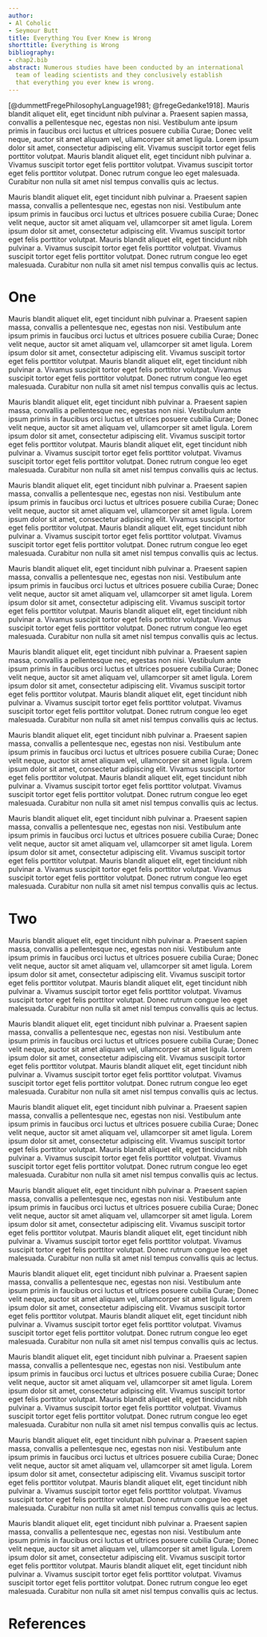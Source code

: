 ```yaml
---
author: 
- Al Coholic
- Seymour Butt
title: Everything You Ever Knew is Wrong
shorttitle: Everything is Wrong
bibliography: 
- chap2.bib
abstract: Numerous studies have been conducted by an international
  team of leading scientists and they conclusively establish
  that everything you ever knew is wrong.
---
```


[@dummettFregePhilosophyLanguage1981; @fregeGedanke1918]. Mauris blandit aliquet elit, eget tincidunt nibh pulvinar a. Praesent sapien massa, convallis a pellentesque nec, egestas non nisi. Vestibulum ante ipsum primis in faucibus orci luctus et ultrices posuere cubilia Curae; Donec velit neque, auctor sit amet aliquam vel, ullamcorper sit amet ligula. Lorem ipsum dolor sit amet, consectetur adipiscing elit. Vivamus suscipit tortor eget felis porttitor volutpat. Mauris blandit aliquet elit, eget tincidunt nibh pulvinar a. Vivamus suscipit tortor eget felis porttitor volutpat. Vivamus suscipit tortor eget felis porttitor volutpat. Donec rutrum congue leo eget malesuada. Curabitur non nulla sit amet nisl tempus convallis quis ac lectus.

Mauris blandit aliquet elit, eget tincidunt nibh pulvinar a. Praesent sapien massa, convallis a pellentesque nec, egestas non nisi. Vestibulum ante ipsum primis in faucibus orci luctus et ultrices posuere cubilia Curae; Donec velit neque, auctor sit amet aliquam vel, ullamcorper sit amet ligula. Lorem ipsum dolor sit amet, consectetur adipiscing elit. Vivamus suscipit tortor eget felis porttitor volutpat. Mauris blandit aliquet elit, eget tincidunt nibh pulvinar a. Vivamus suscipit tortor eget felis porttitor volutpat. Vivamus suscipit tortor eget felis porttitor volutpat. Donec rutrum congue leo eget malesuada. Curabitur non nulla sit amet nisl tempus convallis quis ac lectus.

# One

Mauris blandit aliquet elit, eget tincidunt nibh pulvinar a. Praesent sapien massa, convallis a pellentesque nec, egestas non nisi. Vestibulum ante ipsum primis in faucibus orci luctus et ultrices posuere cubilia Curae; Donec velit neque, auctor sit amet aliquam vel, ullamcorper sit amet ligula. Lorem ipsum dolor sit amet, consectetur adipiscing elit. Vivamus suscipit tortor eget felis porttitor volutpat. Mauris blandit aliquet elit, eget tincidunt nibh pulvinar a. Vivamus suscipit tortor eget felis porttitor volutpat. Vivamus suscipit tortor eget felis porttitor volutpat. Donec rutrum congue leo eget malesuada. Curabitur non nulla sit amet nisl tempus convallis quis ac lectus.

Mauris blandit aliquet elit, eget tincidunt nibh pulvinar a. Praesent sapien massa, convallis a pellentesque nec, egestas non nisi. Vestibulum ante ipsum primis in faucibus orci luctus et ultrices posuere cubilia Curae; Donec velit neque, auctor sit amet aliquam vel, ullamcorper sit amet ligula. Lorem ipsum dolor sit amet, consectetur adipiscing elit. Vivamus suscipit tortor eget felis porttitor volutpat. Mauris blandit aliquet elit, eget tincidunt nibh pulvinar a. Vivamus suscipit tortor eget felis porttitor volutpat. Vivamus suscipit tortor eget felis porttitor volutpat. Donec rutrum congue leo eget malesuada. Curabitur non nulla sit amet nisl tempus convallis quis ac lectus.

Mauris blandit aliquet elit, eget tincidunt nibh pulvinar a. Praesent sapien massa, convallis a pellentesque nec, egestas non nisi. Vestibulum ante ipsum primis in faucibus orci luctus et ultrices posuere cubilia Curae; Donec velit neque, auctor sit amet aliquam vel, ullamcorper sit amet ligula. Lorem ipsum dolor sit amet, consectetur adipiscing elit. Vivamus suscipit tortor eget felis porttitor volutpat. Mauris blandit aliquet elit, eget tincidunt nibh pulvinar a. Vivamus suscipit tortor eget felis porttitor volutpat. Vivamus suscipit tortor eget felis porttitor volutpat. Donec rutrum congue leo eget malesuada. Curabitur non nulla sit amet nisl tempus convallis quis ac lectus.

Mauris blandit aliquet elit, eget tincidunt nibh pulvinar a. Praesent sapien massa, convallis a pellentesque nec, egestas non nisi. Vestibulum ante ipsum primis in faucibus orci luctus et ultrices posuere cubilia Curae; Donec velit neque, auctor sit amet aliquam vel, ullamcorper sit amet ligula. Lorem ipsum dolor sit amet, consectetur adipiscing elit. Vivamus suscipit tortor eget felis porttitor volutpat. Mauris blandit aliquet elit, eget tincidunt nibh pulvinar a. Vivamus suscipit tortor eget felis porttitor volutpat. Vivamus suscipit tortor eget felis porttitor volutpat. Donec rutrum congue leo eget malesuada. Curabitur non nulla sit amet nisl tempus convallis quis ac lectus.

Mauris blandit aliquet elit, eget tincidunt nibh pulvinar a. Praesent sapien massa, convallis a pellentesque nec, egestas non nisi. Vestibulum ante ipsum primis in faucibus orci luctus et ultrices posuere cubilia Curae; Donec velit neque, auctor sit amet aliquam vel, ullamcorper sit amet ligula. Lorem ipsum dolor sit amet, consectetur adipiscing elit. Vivamus suscipit tortor eget felis porttitor volutpat. Mauris blandit aliquet elit, eget tincidunt nibh pulvinar a. Vivamus suscipit tortor eget felis porttitor volutpat. Vivamus suscipit tortor eget felis porttitor volutpat. Donec rutrum congue leo eget malesuada. Curabitur non nulla sit amet nisl tempus convallis quis ac lectus.

Mauris blandit aliquet elit, eget tincidunt nibh pulvinar a. Praesent sapien massa, convallis a pellentesque nec, egestas non nisi. Vestibulum ante ipsum primis in faucibus orci luctus et ultrices posuere cubilia Curae; Donec velit neque, auctor sit amet aliquam vel, ullamcorper sit amet ligula. Lorem ipsum dolor sit amet, consectetur adipiscing elit. Vivamus suscipit tortor eget felis porttitor volutpat. Mauris blandit aliquet elit, eget tincidunt nibh pulvinar a. Vivamus suscipit tortor eget felis porttitor volutpat. Vivamus suscipit tortor eget felis porttitor volutpat. Donec rutrum congue leo eget malesuada. Curabitur non nulla sit amet nisl tempus convallis quis ac lectus.

Mauris blandit aliquet elit, eget tincidunt nibh pulvinar a. Praesent sapien massa, convallis a pellentesque nec, egestas non nisi. Vestibulum ante ipsum primis in faucibus orci luctus et ultrices posuere cubilia Curae; Donec velit neque, auctor sit amet aliquam vel, ullamcorper sit amet ligula. Lorem ipsum dolor sit amet, consectetur adipiscing elit. Vivamus suscipit tortor eget felis porttitor volutpat. Mauris blandit aliquet elit, eget tincidunt nibh pulvinar a. Vivamus suscipit tortor eget felis porttitor volutpat. Vivamus suscipit tortor eget felis porttitor volutpat. Donec rutrum congue leo eget malesuada. Curabitur non nulla sit amet nisl tempus convallis quis ac lectus.

# Two 

Mauris blandit aliquet elit, eget tincidunt nibh pulvinar a. Praesent sapien massa, convallis a pellentesque nec, egestas non nisi. Vestibulum ante ipsum primis in faucibus orci luctus et ultrices posuere cubilia Curae; Donec velit neque, auctor sit amet aliquam vel, ullamcorper sit amet ligula. Lorem ipsum dolor sit amet, consectetur adipiscing elit. Vivamus suscipit tortor eget felis porttitor volutpat. Mauris blandit aliquet elit, eget tincidunt nibh pulvinar a. Vivamus suscipit tortor eget felis porttitor volutpat. Vivamus suscipit tortor eget felis porttitor volutpat. Donec rutrum congue leo eget malesuada. Curabitur non nulla sit amet nisl tempus convallis quis ac lectus.

Mauris blandit aliquet elit, eget tincidunt nibh pulvinar a. Praesent sapien massa, convallis a pellentesque nec, egestas non nisi. Vestibulum ante ipsum primis in faucibus orci luctus et ultrices posuere cubilia Curae; Donec velit neque, auctor sit amet aliquam vel, ullamcorper sit amet ligula. Lorem ipsum dolor sit amet, consectetur adipiscing elit. Vivamus suscipit tortor eget felis porttitor volutpat. Mauris blandit aliquet elit, eget tincidunt nibh pulvinar a. Vivamus suscipit tortor eget felis porttitor volutpat. Vivamus suscipit tortor eget felis porttitor volutpat. Donec rutrum congue leo eget malesuada. Curabitur non nulla sit amet nisl tempus convallis quis ac lectus.

Mauris blandit aliquet elit, eget tincidunt nibh pulvinar a. Praesent sapien massa, convallis a pellentesque nec, egestas non nisi. Vestibulum ante ipsum primis in faucibus orci luctus et ultrices posuere cubilia Curae; Donec velit neque, auctor sit amet aliquam vel, ullamcorper sit amet ligula. Lorem ipsum dolor sit amet, consectetur adipiscing elit. Vivamus suscipit tortor eget felis porttitor volutpat. Mauris blandit aliquet elit, eget tincidunt nibh pulvinar a. Vivamus suscipit tortor eget felis porttitor volutpat. Vivamus suscipit tortor eget felis porttitor volutpat. Donec rutrum congue leo eget malesuada. Curabitur non nulla sit amet nisl tempus convallis quis ac lectus.

Mauris blandit aliquet elit, eget tincidunt nibh pulvinar a. Praesent sapien massa, convallis a pellentesque nec, egestas non nisi. Vestibulum ante ipsum primis in faucibus orci luctus et ultrices posuere cubilia Curae; Donec velit neque, auctor sit amet aliquam vel, ullamcorper sit amet ligula. Lorem ipsum dolor sit amet, consectetur adipiscing elit. Vivamus suscipit tortor eget felis porttitor volutpat. Mauris blandit aliquet elit, eget tincidunt nibh pulvinar a. Vivamus suscipit tortor eget felis porttitor volutpat. Vivamus suscipit tortor eget felis porttitor volutpat. Donec rutrum congue leo eget malesuada. Curabitur non nulla sit amet nisl tempus convallis quis ac lectus.

Mauris blandit aliquet elit, eget tincidunt nibh pulvinar a. Praesent sapien massa, convallis a pellentesque nec, egestas non nisi. Vestibulum ante ipsum primis in faucibus orci luctus et ultrices posuere cubilia Curae; Donec velit neque, auctor sit amet aliquam vel, ullamcorper sit amet ligula. Lorem ipsum dolor sit amet, consectetur adipiscing elit. Vivamus suscipit tortor eget felis porttitor volutpat. Mauris blandit aliquet elit, eget tincidunt nibh pulvinar a. Vivamus suscipit tortor eget felis porttitor volutpat. Vivamus suscipit tortor eget felis porttitor volutpat. Donec rutrum congue leo eget malesuada. Curabitur non nulla sit amet nisl tempus convallis quis ac lectus.

Mauris blandit aliquet elit, eget tincidunt nibh pulvinar a. Praesent sapien massa, convallis a pellentesque nec, egestas non nisi. Vestibulum ante ipsum primis in faucibus orci luctus et ultrices posuere cubilia Curae; Donec velit neque, auctor sit amet aliquam vel, ullamcorper sit amet ligula. Lorem ipsum dolor sit amet, consectetur adipiscing elit. Vivamus suscipit tortor eget felis porttitor volutpat. Mauris blandit aliquet elit, eget tincidunt nibh pulvinar a. Vivamus suscipit tortor eget felis porttitor volutpat. Vivamus suscipit tortor eget felis porttitor volutpat. Donec rutrum congue leo eget malesuada. Curabitur non nulla sit amet nisl tempus convallis quis ac lectus.

Mauris blandit aliquet elit, eget tincidunt nibh pulvinar a. Praesent sapien massa, convallis a pellentesque nec, egestas non nisi. Vestibulum ante ipsum primis in faucibus orci luctus et ultrices posuere cubilia Curae; Donec velit neque, auctor sit amet aliquam vel, ullamcorper sit amet ligula. Lorem ipsum dolor sit amet, consectetur adipiscing elit. Vivamus suscipit tortor eget felis porttitor volutpat. Mauris blandit aliquet elit, eget tincidunt nibh pulvinar a. Vivamus suscipit tortor eget felis porttitor volutpat. Vivamus suscipit tortor eget felis porttitor volutpat. Donec rutrum congue leo eget malesuada. Curabitur non nulla sit amet nisl tempus convallis quis ac lectus.

Mauris blandit aliquet elit, eget tincidunt nibh pulvinar a. Praesent sapien massa, convallis a pellentesque nec, egestas non nisi. Vestibulum ante ipsum primis in faucibus orci luctus et ultrices posuere cubilia Curae; Donec velit neque, auctor sit amet aliquam vel, ullamcorper sit amet ligula. Lorem ipsum dolor sit amet, consectetur adipiscing elit. Vivamus suscipit tortor eget felis porttitor volutpat. Mauris blandit aliquet elit, eget tincidunt nibh pulvinar a. Vivamus suscipit tortor eget felis porttitor volutpat. Vivamus suscipit tortor eget felis porttitor volutpat. Donec rutrum congue leo eget malesuada. Curabitur non nulla sit amet nisl tempus convallis quis ac lectus.

# References